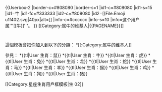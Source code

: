 {{Userbox-2
|border-c=#808080
|border-s=1
|id1-c=#808080
|id1-s=15
|id1=牛
|id1-fc=#333333
|id2-c=#808080
|id2=[[File:Emoji u1f402.svg|40px|alt=]]
|info-c=#cccccc
|info-s=10
|info=这个用户属'''[[牛]]'''。
}}
<includeonly>[[Category:属牛的维基人|{{PAGENAME}}]]</includeonly>
<noinclude>
<p style="clear: both; padding-top: 2em">
這個模板會把你加入到以下的分類：
*[[:Category:属牛的维基人]]

參見：
*{{tl|User 生肖：鼠}}
*{{tl|User 生肖：牛}}
*{{tl|User 生肖：虎}}
*{{tl|User 生肖：兔}}
*{{tl|User 生肖：龙}}
*{{tl|User 生肖：蛇}}
*{{tl|User 生肖：马}}
*{{tl|User 生肖：羊}}
*{{tl|User 生肖：猴}}
*{{tl|User 生肖：鸡}}
*{{tl|User 生肖：狗}}
*{{tl|User 生肖：猪}}
</p>

[[Category:星座生肖用戶框模板|生 02]]
</noinclude>